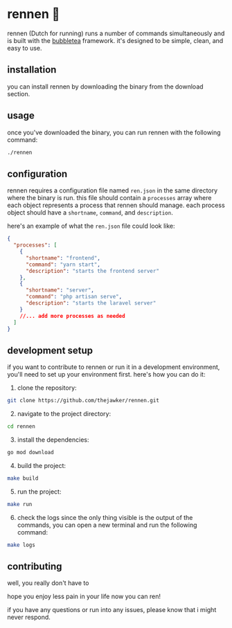 
# rennen 🏃

rennen (Dutch for running) runs a number of commands simultaneously and is built with the [bubbletea](https://github.com/charmbracelet/bubbletea) framework. it's designed to be simple, clean, and easy to use.

## installation

you can install rennen by downloading the binary from the download section.

## usage

once you've downloaded the binary, you can run rennen with the following command:

```bash
./rennen
```

## configuration

rennen requires a configuration file named `ren.json` in the same directory where the binary is run. this file should contain a `processes` array where each object represents a process that rennen should manage. each process object should have a `shortname`, `command`, and `description`.

here's an example of what the `ren.json` file could look like:

```json
{
  "processes": [
    {
      "shortname": "frontend",
      "command": "yarn start",
      "description": "starts the frontend server"
    },
    {
      "shortname": "server",
      "command": "php artisan serve",
      "description": "starts the laravel server"
    }
    //... add more processes as needed
  ]
}
```

## development setup

if you want to contribute to rennen or run it in a development environment, you'll need to set up your environment first. here's how you can do it:

1. clone the repository:

```bash
git clone https://github.com/thejawker/rennen.git
```

2. navigate to the project directory:

```bash
cd rennen
```

3. install the dependencies:

```bash
go mod download
```

4. build the project:

```bash
make build
```

5. run the project:

```bash
make run
```

6. check the logs
since the only thing visible is the output of the commands, you can open a new terminal and run the following command:
```bash
make logs
```

## contributing
well, you really don't have to

hope you enjoy less pain in your life now you can ren! 


if you have any questions or run into any issues, please know that i might never respond.
